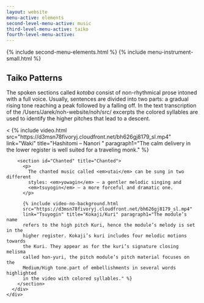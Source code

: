 ```yaml
---
layout: website
menu-active: elements
second-level-menu-active: music
third-level-menu-active: taiko
fourth-level-menu-active:
---
```


{% include second-menu-elements.html %} {% include menu-instrument-small.html %}

<main class="page-content">
  <div class="wrapper">
    <h2 id="Patterns">Taiko Patterns</h2>
  </div>

  <div class="tabs-container">
    <div class="tabs-container__links">
      <div class="wrapper">
        <div id="tabs"></div>
      </div>
    </div>
    <div class="tabs-container__content">
      <div class="wrapper">
        <section id="Spoken" title="Spoken">
          <p>
            The spoken sections called <em>kotoba</em> consist of non-rhythmical
            prose intoned with a full voice. Usually, sentences are divided into
            two parts: a gradual rising tone reaching a peak followed by a
            falling off. In the text transcription of the
            /Users/Jarek/noh-website/noh/src/ excerpts the colored syllables are
            used to identify the higher pitches that lead to a descent.
          </p>
          < {% include video.html
          src="https://d3msn78fivoryj.cloudfront.net/bh626gj8179_sl.mp4"
          link="Waki" title="Hashitomi – Nanori " paragraph1="The calm delivery
          in the lower register is well suited for a traveling monk." %}
        </section>

        <section id="Chanted" title="Chanted">
          <p>
            The chanted music called <em>utai</em> can be sung in two different
            styles: <em>yowagin</em> – a gentler melodic singing and
            <em>tsuyogin</em> – a more forceful and dramatic one.
          </p>

          {% include video-no-background.html
          src="https://d3msn78fivoryj.cloudfront.net/bh626gj8179_sl.mp4"
          link="Tsuyogin" title="Kokaji/Kuri" paragraph1="The module’s name
          refers to the high pitch Kuri, hence the module’s melody is set in the
          higher register. Kokaji’s kuri includes four melodic motions towards
          the Kuri. They appear as for the kuri’s signature closing melisma
          called hon-yuri, the pitch module’s pitch material focuses on the
          Medium/High tone.part of embellishments in several words highlighted
          in the video with colored syllables." %}
        </section>
      </div>
    </div>
  </div>
</main>
